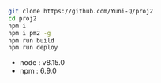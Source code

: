 ```bash
git clone https://github.com/Yuni-Q/proj2
cd proj2
npm i
npm i pm2 -g
npm run build
npm run deploy
```

- node : v8.15.0
- npm : 6.9.0
